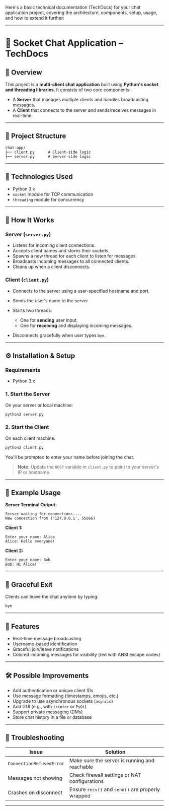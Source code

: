 Here's a basic technical documentation (TechDocs) for your chat application project, covering the architecture, components, setup, usage, and how to extend it further:

---

# 📡 Socket Chat Application – TechDocs

## 🧩 Overview

This project is a **multi-client chat application** built using **Python's socket and threading libraries**. It consists of two core components:

* A **Server** that manages multiple clients and handles broadcasting messages.
* A **Client** that connects to the server and sends/receives messages in real-time.

---

## 📁 Project Structure

```
chat-app/
├── client.py      # Client-side logic
├── server.py      # Server-side logic
```

---

## 🔧 Technologies Used

* Python 3.x
* `socket` module for TCP communication
* `threading` module for concurrency

---

## 🚀 How It Works

### Server (`server.py`)

* Listens for incoming client connections.
* Accepts client names and stores their sockets.
* Spawns a new thread for each client to listen for messages.
* Broadcasts incoming messages to all connected clients.
* Cleans up when a client disconnects.

### Client (`client.py`)

* Connects to the server using a user-specified hostname and port.
* Sends the user's name to the server.
* Starts two threads:

  * One for **sending** user input.
  * One for **receiving** and displaying incoming messages.
* Disconnects gracefully when user types `bye`.

---

## ⚙️ Installation & Setup

### Requirements

* Python 3.x

### 1. Start the Server

On your server or local machine:

```bash
python3 server.py
```

### 2. Start the Client

On each client machine:

```bash
python3 client.py
```

You'll be prompted to enter your name before joining the chat.

> **Note:** Update the `HOST` variable in `client.py` to point to your server's IP or hostname.

---

## 🧪 Example Usage

**Server Terminal Output:**

```
Server waiting for connections....
New connection from ('127.0.0.1', 55666)
```

**Client 1:**

```
Enter your name: Alice
Alice: Hello everyone!
```

**Client 2:**

```
Enter your name: Bob
Bob: Hi Alice!
```

---

## 🧯 Graceful Exit

Clients can leave the chat anytime by typing:

```bash
bye
```

---

## 🎨 Features

* Real-time message broadcasting
* Username-based identification
* Graceful join/leave notifications
* Colored incoming messages for visibility (red with ANSI escape codes)

---

## 🛠️ Possible Improvements

* Add authentication or unique client IDs
* Use message formatting (timestamps, emojis, etc.)
* Upgrade to use asynchronous sockets (`asyncio`)
* Add GUI (e.g., with `tkinter` or `PyQt`)
* Support private messaging (DMs)
* Store chat history in a file or database

---

## 📌 Troubleshooting

| Issue                    | Solution                                          |
| ------------------------ | ------------------------------------------------- |
| `ConnectionRefusedError` | Make sure the server is running and reachable     |
| Messages not showing     | Check firewall settings or NAT configurations     |
| Crashes on disconnect    | Ensure `recv()` and `send()` are properly wrapped |

---
